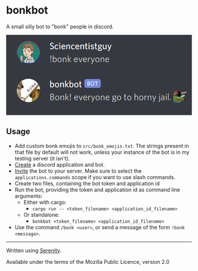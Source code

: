 # bonkbot

A small silly bot to "bonk" people in discord.

![Screenshot](files/Screenshot.png)

## Usage

- Add custom bonk emojis to `src/bonk_emojis.txt`. The strings present in that file by default will not work, unless your instance of the bot is in my testing server (it isn't).
- [Create](https://discordpy.readthedocs.io/en/latest/discord.html#creating-a-bot-account) a discord application and bot.
- [Invite](https://discordpy.readthedocs.io/en/latest/discord.html#inviting-your-bot) the bot to your server. Make sure to select the `applications.commands` scope if you want to use slash commands.
- Create two files, containing the bot token and application id
- Run the bot, providing the token and application id as command line arguments:
  - Either with cargo:
    - `cargo run -- <token_filename> <application_id_filename>`
  - Or standalone:
    - `bonkbot <token_filename> <application_id_filename>`
- Use the command `/bonk <user>`, or send a message of the form `!bonk <message>`.

---

Written using [Serenity](https://github.com/serenity-rs/serenity).

Available under the terms of the Mozilla Public Licence, version 2.0

